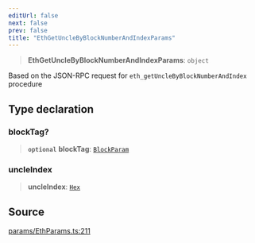 ```yaml
---
editUrl: false
next: false
prev: false
title: "EthGetUncleByBlockNumberAndIndexParams"
---
```


> **EthGetUncleByBlockNumberAndIndexParams**: `object`

Based on the JSON-RPC request for `eth_getUncleByBlockNumberAndIndex` procedure

## Type declaration

### blockTag?

> **`optional`** **blockTag**: [`BlockParam`](/reference/tevm/actions-types/type-aliases/blockparam/)

### uncleIndex

> **uncleIndex**: [`Hex`](/reference/tevm/actions-types/type-aliases/hex/)

## Source

[params/EthParams.ts:211](https://github.com/evmts/tevm-monorepo/blob/main/packages/actions-types/src/params/EthParams.ts#L211)
